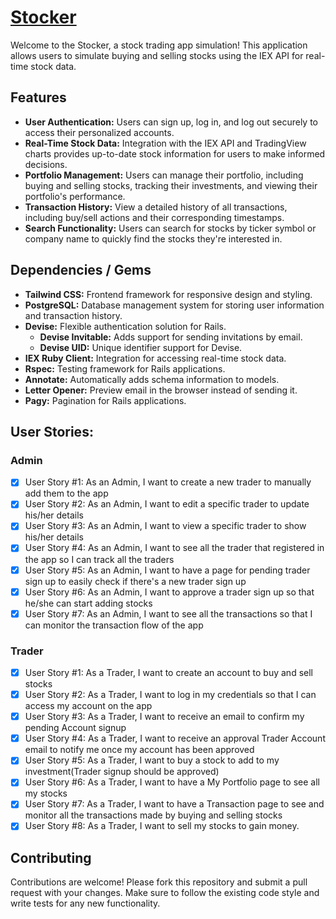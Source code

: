 # [Stocker](https://stocker-twbl.onrender.com/)

Welcome to the Stocker, a stock trading app simulation! This application allows users to simulate buying and selling stocks using the IEX API for real-time stock data.

## Features
- **User Authentication:** Users can sign up, log in, and log out securely to access their personalized accounts.
- **Real-Time Stock Data:** Integration with the IEX API and TradingView charts provides up-to-date stock information for users to make informed decisions.
- **Portfolio Management:** Users can manage their portfolio, including buying and selling stocks, tracking their investments, and viewing their portfolio's performance.
- **Transaction History:** View a detailed history of all transactions, including buy/sell actions and their corresponding timestamps.
- **Search Functionality:** Users can search for stocks by ticker symbol or company name to quickly find the stocks they're interested in.

## Dependencies / Gems
- **Tailwind CSS:** Frontend framework for responsive design and styling.
- **PostgreSQL:** Database management system for storing user information and transaction history.
- **Devise:** Flexible authentication solution for Rails.
  - **Devise Invitable:** Adds support for sending invitations by email.
  - **Devise UID:** Unique identifier support for Devise.
- **IEX Ruby Client:** Integration for accessing real-time stock data.
- **Rspec:** Testing framework for Rails applications.
- **Annotate:** Automatically adds schema information to models.
- **Letter Opener:** Preview email in the browser instead of sending it.
- **Pagy:** Pagination for Rails applications.

## User Stories:
### Admin 
- [x] User Story #1: As an Admin, I want to create a new trader to manually add them to the app 
- [x] User Story #2: As an Admin, I want to edit a specific trader to update his/her details 
- [x] User Story #3: As an Admin, I want to view a specific trader to show his/her details 
- [x] User Story #4: As an Admin, I want to see all the trader that registered in the app so I can track all the traders 
- [x] User Story #5: As an Admin, I want to have a page for pending trader sign up to easily check if there's a new trader sign up 
- [x] User Story #6: As an Admin, I want to approve a trader sign up so that he/she can start adding stocks
- [x] User Story #7: As an Admin, I want to see all the transactions so that I can monitor the transaction flow of the app

### Trader
- [x] User Story #1: As a Trader, I want to create an account to buy and sell stocks
- [x] User Story #2: As a Trader, I want to log in my credentials so that I can access my account on the app
- [x] User Story #3: As a Trader, I want to receive an email to confirm my pending Account signup
- [x] User Story #4: As a Trader, I want to receive an approval Trader Account email to notify me once my account has been approved
- [x] User Story #5: As a Trader, I want to buy a stock to add to my investment(Trader signup should be approved)
- [x] User Story #6: As a Trader, I want to have a My Portfolio page to see all my stocks
- [x] User Story #7: As a Trader, I want to have a Transaction page to see and monitor all the transactions made by buying and selling stocks
- [x] User Story #8: As a Trader, I want to sell my stocks to gain money.

## Contributing
Contributions are welcome! Please fork this repository and submit a pull request with your changes. Make sure to follow the existing code style and write tests for any new functionality. 



